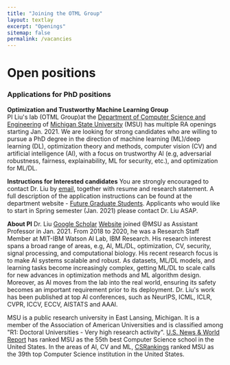 ```yaml
---
title: "Joining the OTML Group"
layout: textlay
excerpt: "Openings"
sitemap: false
permalink: /vacancies
---
```


# Open positions

### Applications for PhD positions

**Optimization and Trustworthy Machine Learning Group**  
PI Liu's lab (OTML Group)at the [Department of Computer Science and Engineering](https://www.cse.msu.edu/) of [Michigan State University](https://msu.edu/) (MSU) has multiple RA openings starting Jan. 2021. We are looking for strong candidates who are willing to pursue a PhD degree in the direction of machine learning (ML)/deep learning (DL), optimization theory and methods, computer vision (CV) and artificial intelligence (Al), with a focus on trustworthy Al (e.g, adversarial robustness, fairness, explainability, ML for security, etc.), and optimization for ML/DL.

**Instructions for Interested candidates** 
You are strongly encouraged to contact Dr. Liu by [email](liusiji5@msu.edu), together with resume and research statement. A full description of the application instructions can be found at the department website - [Future Graduate Students](https://www.cse.msu.edu/Students/Future_Grad/HowToApply.php). Applicants who would like to start in Spring semester (Jan. 2021) please contact Dr. Liu ASAP.

**About Pl**
Dr. Liu [Google Scholar](https://scholar.google.com/citations?user=C7dO_UgAAAAJ&hl=en) [Website](https://lsjxjtu.github.io) joined @MSU as Assistant Professor in Jan. 2021. From 2018 to 2020, he was a Research Staff Member at MIT-IBM Watson Al Lab, IBM Research. His research interest spans a broad range of areas, e.g, Al, ML/DL, optimization, CV, security, signal processing, and computational biology. His recent research focus is to make Al systems scalable and robust. As datasets, ML/DL models, and learning tasks become increasingly complex, getting ML/DL to scale calls for new advances in optimization methods and ML algorithm design. Moreover, as Al moves from the lab into the real world, ensuring its safety becomes an important requirement prior to its deployment. Dr. Liu's work has been published at top Al conferences, such as NeurIPS, ICML, ICLR, CVPR, ICCV, ECCV, AISTATS and AAAl.

MSU is a public research university in East Lansing, Michigan. It is a member of the Association of American Universities and is classified among "R1: Doctoral Universities - Very high research activity". [U.S. News & World Report](https://www.usnews.com/best-graduate-schools/top-science-schools/computer-science-rankings) has ranked MSU as the 55th best Computer Science school in the United States. In the areas of Al, CV and ML, [CSRankings](http://csrankings.org/#/index?all) ranked MSU as the 39th top Computer Science institution in the United States.


<!-- <figure>
<img src="{{ site.url }}{{ site.baseurl }}/images/picpic/Gallery/DSC_0696.jpg" width="95%">
</figure> -->
